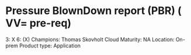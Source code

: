 # Pressure BlownDown report (PBR) ( VV= pre-req)

3: X
 6: (X)
Champions: Thomas Skovholt
Cloud Maturity: NA
Location: On-prem
Product type: Application